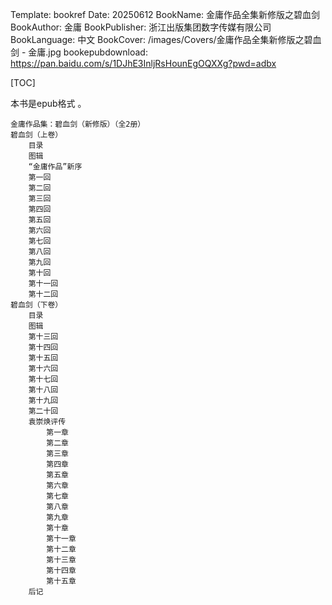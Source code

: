 Template: bookref
Date: 20250612
BookName: 金庸作品全集新修版之碧血剑
BookAuthor: 金庸
BookPublisher: 浙江出版集团数字传媒有限公司
BookLanguage: 中文
BookCover: /images/Covers/金庸作品全集新修版之碧血剑 - 金庸.jpg
bookepubdownload: https://pan.baidu.com/s/1DJhE3InljRsHounEgOQXXg?pwd=adbx 


[TOC]

本书是epub格式 。



```
金庸作品集：碧血剑（新修版）（全2册）
碧血剑（上卷）
    目录
    图辑
    “金庸作品”新序
    第一回
    第二回
    第三回
    第四回
    第五回
    第六回
    第七回
    第八回
    第九回
    第十回
    第十一回
    第十二回
碧血剑（下卷）
    目录
    图辑
    第十三回
    第十四回
    第十五回
    第十六回
    第十七回
    第十八回
    第十九回
    第二十回
    袁崇焕评传
        第一章
        第二章
        第三章
        第四章
        第五章
        第六章
        第七章
        第八章
        第九章
        第十章
        第十一章
        第十二章
        第十三章
        第十四章
        第十五章
    后记
```